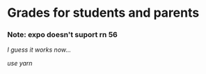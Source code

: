 # Grades for students and parents
### Note: expo doesn't suport rn 56
*I guess it works now...*

*use yarn*